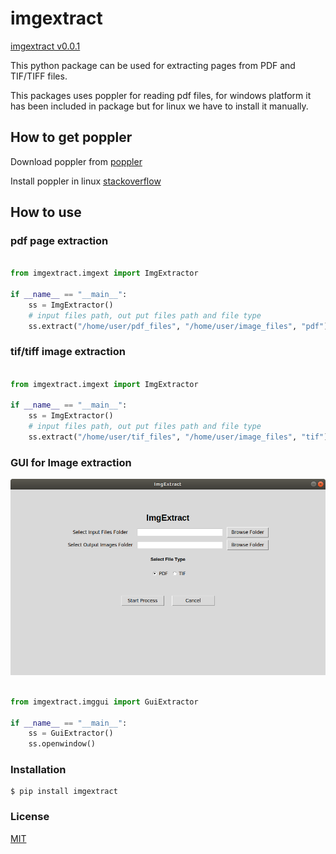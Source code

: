 # imgextract 

[imgextract v0.0.1](https://pypi.org/project/imgextract/)

This python package can be used for extracting pages from PDF and TIF/TIFF files.


This packages uses poppler for reading pdf files, for windows platform it has been included in package but for linux we have to install it manually.

## How to get poppler

Download poppler from [poppler](https://poppler.freedesktop.org/)

Install poppler in linux [stackoverflow](https://stackoverflow.com/questions/32156047/how-to-install-poppler-in-ubuntu-15-04)

## How to use

### pdf page extraction

```python

from imgextract.imgext import ImgExtractor

if __name__ == "__main__":
    ss = ImgExtractor()
    # input files path, out put files path and file type
    ss.extract("/home/user/pdf_files", "/home/user/image_files", "pdf")


```

### tif/tiff image extraction

```python

from imgextract.imgext import ImgExtractor

if __name__ == "__main__":
    ss = ImgExtractor()
    # input files path, out put files path and file type
    ss.extract("/home/user/tif_files", "/home/user/image_files", "tif")


```

### GUI for Image extraction


[![GUI for Image extraction](screenshot.png)](https://pypi.org/project/imgextract/)


```python

from imgextract.imggui import GuiExtractor

if __name__ == "__main__":
    ss = GuiExtractor()
    ss.openwindow()


```

### Installation

```shell
$ pip install imgextract
```

### License

  [MIT](LICENSE)